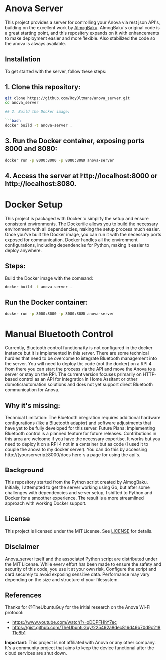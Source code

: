 # Anova Server

This project provides a server for controlling your Anova via rest json API's, building on the excellent work by [AlmogBaku](https://github.com/AlmogBaku/Anova4All/). AlmogBaku's original code is a great starting point, and this repository expands on it with enhancements to make deployment easier and more flexible. Also stabilized the code so the anova is always available.

## Installation

To get started with the server, follow these steps:

## 1. Clone this repository:
   ```bash
   git clone https://github.com/RoyOltmans/anova_server.git
   cd anova_server

## 2. Build the Docker image:

```bash
docker build -t anova-server .
```

## 3. Run the Docker container, exposing ports 8000 and 8080:

```bash
docker run -p 8000:8000 -p 8080:8080 anova-server
```
## 4. Access the server at http://localhost:8000 or http://localhost:8080.

# Docker Setup
This project is packaged with Docker to simplify the setup and ensure consistent environments. The Dockerfile allows you to build the necessary environment with all dependencies, making the setup process much easier. Once you've built the Docker image, you can run it with the necessary ports exposed for communication. Docker handles all the environment configurations, including dependencies for Python, making it easier to deploy anywhere.

## Steps:
Build the Docker image with the command:

```bash
docker build -t anova-server .
```

## Run the Docker container:
```bash
docker run -p 8000:8000 -p 8080:8080 anova-server
```

# Manual Bluetooth Control
Currently, Bluetooth control functionality is not configured in the docker instance but it is implemented in this server. There are some technical hurdles that need to be overcome to integrate Bluetooth management into the server. You will need to deploy the code (not the docker) on a RPI 4 from there you can start the process via the API and move the Anova to a server or stay on the RPI. The current version focuses primarily on HTTP-based control as an API for integration in Home Assitant or other domotic/automation solutions and does not yet support direct Bluetooth communication for Anova.

## Why it's missing:
Technical Limitation: The Bluetooth integration requires additional hardware configurations (like a Bluetooth adapter) and software adjustments that have yet to be fully developed for this server.
Future Plans: Implementing Bluetooth control is a planned feature for future releases. Contributions in this area are welcome if you have the necessary expertise.
It works but you need to deploy it on a RPI 4 not in a container but as code (I used it to couple the anova to my docker server). You can do this by accessing http://[yourserverip]:8000/docs here is a page for using the api's.

## Background
This repository started from the Python script created by AlmogBaku. Initially, I attempted to get the server working using Go, but after some challenges with dependencies and server setup, I shifted to Python and Docker for a smoother experience. The result is a more streamlined approach with working Docker support.

## License
This project is licensed under the MIT License. See [LICENSE](/LICENSE) for details.

## Disclaimer
Anova_server itself and the associated Python script are distributed under the MIT License. While every effort has been made to ensure the safety and security of this code, you use it at your own risk. Configure the script and card securely to avoid exposing sensitive data. Performance may vary depending on the size and structure of your filesystem.

## References

Thanks for @TheUbuntuGuy for the initial research on the Anova Wi-Fi protocol:

- https://www.youtube.com/watch?v=xDDPFHhY7ec
- https://gist.github.com/TheUbuntuGuy/225492a8dec816d49b70d9c21811e8b1

**Important**: This project is not affiliated with Anova or any other company. It's a community project that aims to
keep the device functional after the cloud services are shut down.


